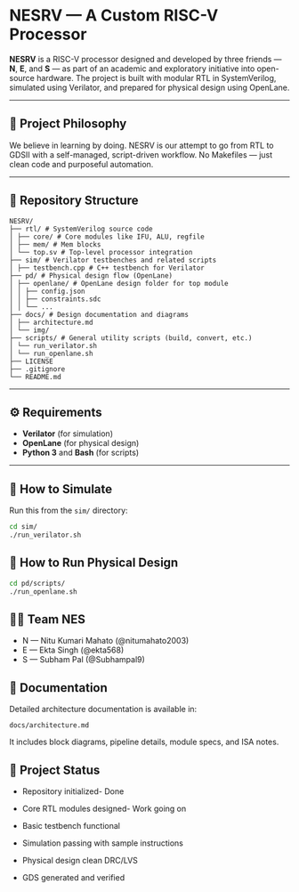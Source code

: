 # NESRV — A Custom RISC-V Processor

**NESRV** is a RISC-V processor designed and developed by three friends — **N**, **E**, and **S** — as part of an academic and exploratory initiative into open-source hardware. The project is built with modular RTL in SystemVerilog, simulated using Verilator, and prepared for physical design using OpenLane.

---

## 🧠 Project Philosophy

We believe in learning by doing. NESRV is our attempt to go from RTL to GDSII with a self-managed, script-driven workflow. No Makefiles — just clean code and purposeful automation.

---

## 🧱 Repository Structure

```
NESRV/
├── rtl/ # SystemVerilog source code
│ ├── core/ # Core modules like IFU, ALU, regfile
│ ├── mem/ # Mem blocks
│ └── top.sv # Top-level processor integration
├── sim/ # Verilator testbenches and related scripts
│ ├── testbench.cpp # C++ testbench for Verilator
├── pd/ # Physical design flow (OpenLane)
│ ├── openlane/ # OpenLane design folder for top module
│ │ ├── config.json
│ │ ├── constraints.sdc
│ │ └── ...
├── docs/ # Design documentation and diagrams
│ ├── architecture.md
│ └── img/
├── scripts/ # General utility scripts (build, convert, etc.)
│ └── run_verilator.sh
│ └── run_openlane.sh
├── LICENSE
├── .gitignore
└── README.md
```

---

## ⚙️ Requirements

- **Verilator** (for simulation)
- **OpenLane** (for physical design)
- **Python 3** and **Bash** (for scripts)

---

## 🚀 How to Simulate

Run this from the `sim/` directory:

```bash
cd sim/
./run_verilator.sh
```

## 🧱 How to Run Physical Design

```bash
cd pd/scripts/
./run_openlane.sh
```

## 👨‍💻 Team NES

- N — Nitu Kumari Mahato (@nitumahato2003)
- E — Ekta Singh (@ekta568)
- S — Subham Pal (@Subhampal9)

## 📘 Documentation

Detailed architecture documentation is available in:
```
docs/architecture.md
```
It includes block diagrams, pipeline details, module specs, and ISA notes.

## 🚧 Project Status

* Repository initialized- Done

* Core RTL modules designed- Work going on

* Basic testbench functional

* Simulation passing with sample instructions

* Physical design clean DRC/LVS

* GDS generated and verified
